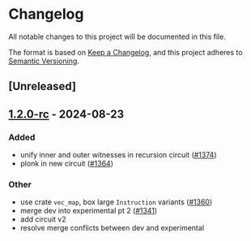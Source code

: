 # Changelog
All notable changes to this project will be documented in this file.

The format is based on [Keep a Changelog](https://keepachangelog.com/en/1.0.0/),
and this project adheres to [Semantic Versioning](https://semver.org/spec/v2.0.0.html).

## [Unreleased]

## [1.2.0-rc](https://github.com/succinctlabs/sp1/releases/tag/sp1-recursion-circuit-v2-v1.2.0-rc) - 2024-08-23

### Added
- unify inner and outer witnesses in recursion circuit ([#1374](https://github.com/succinctlabs/sp1/pull/1374))
- plonk in new circuit ([#1364](https://github.com/succinctlabs/sp1/pull/1364))

### Other
- use crate `vec_map`, box large `Instruction` variants ([#1360](https://github.com/succinctlabs/sp1/pull/1360))
- merge dev into experimental pt 2 ([#1341](https://github.com/succinctlabs/sp1/pull/1341))
- add circuit v2
- resolve merge conflicts between dev and experimental
